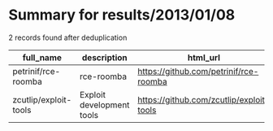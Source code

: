 
# Summary for results/2013/01/08
    
2 records found after deduplication

| full_name | description | html_url | matched_list | matched_count | pushed_at | size | stargazers_count | language | forks_count | vul_ids |
|-----------------------|---------------------------|------------------------------------------|----------------|-----------------|---------------------------|--------|--------------------|------------|---------------|-----------|
| petrinif/rce-roomba | rce-roomba | https://github.com/petrinif/rce-roomba | ['rce'] | 1 | 2013-01-08 17:24:35+00:00 | 264 | 0 | C++ | 0 | [] |
| zcutlip/exploit-tools | Exploit development tools | https://github.com/zcutlip/exploit-tools | ['exploit'] | 1 | 2013-01-08 02:20:07+00:00 | 124 | 6 | Python | 5 | [] |
